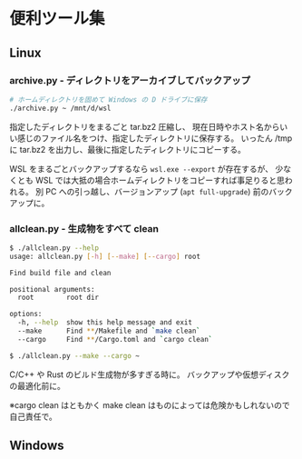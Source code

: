 # 便利ツール集

## Linux

### archive.py - ディレクトリをアーカイブしてバックアップ

```sh
# ホームディレクトリを固めて Windows の D ドライブに保存
./archive.py ~ /mnt/d/wsl
```

指定したディレクトリをまるごと tar.bz2 圧縮し、
現在日時やホスト名からいい感じのファイル名をつけ、指定したディレクトリに保存する。
いったん /tmp に tar.bz2 を出力し、最後に指定したディレクトリにコピーする。

WSL をまるごとバックアップするなら `wsl.exe --export` が存在するが、
少なくとも WSL では大抵の場合ホームディレクトリをコピーすれば事足りると思われる。
別 PC への引っ越し、バージョンアップ (`apt full-upgrade`) 前のバックアップに。

### allclean.py - 生成物をすべて clean

```sh
$ ./allclean.py --help
usage: allclean.py [-h] [--make] [--cargo] root

Find build file and clean

positional arguments:
  root        root dir

options:
  -h, --help  show this help message and exit
  --make      Find **/Makefile and `make clean`
  --cargo     Find **/Cargo.toml and `cargo clean`

$ ./allclean.py --make --cargo ~
```

C/C++ や Rust のビルド生成物が多すぎる時に。
バックアップや仮想ディスクの最適化前に。

※cargo clean はともかく make clean はものによっては危険かもしれないので自己責任で。

## Windows
